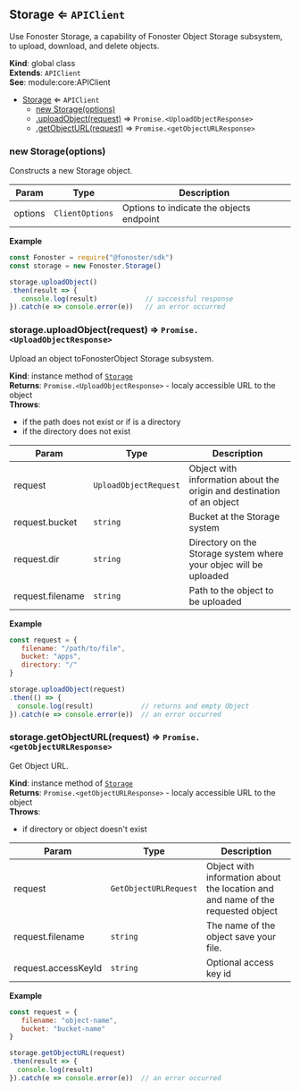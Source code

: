<a name="Storage"></a>

## Storage ⇐ <code>APIClient</code>
Use Fonoster Storage, a capability of Fonoster Object Storage subsystem,
to upload, download, and delete objects.

**Kind**: global class  
**Extends**: <code>APIClient</code>  
**See**: module:core:APIClient  

* [Storage](#Storage) ⇐ <code>APIClient</code>
    * [new Storage(options)](#new_Storage_new)
    * [.uploadObject(request)](#Storage+uploadObject) ⇒ <code>Promise.&lt;UploadObjectResponse&gt;</code>
    * [.getObjectURL(request)](#Storage+getObjectURL) ⇒ <code>Promise.&lt;getObjectURLResponse&gt;</code>

<a name="new_Storage_new"></a>

### new Storage(options)
Constructs a new Storage object.


| Param | Type | Description |
| --- | --- | --- |
| options | <code>ClientOptions</code> | Options to indicate the objects endpoint |

**Example**  
```js
const Fonoster = require("@fonoster/sdk")
const storage = new Fonoster.Storage()

storage.uploadObject()
.then(result => {
   console.log(result)            // successful response
}).catch(e => console.error(e))   // an error occurred
```
<a name="Storage+uploadObject"></a>

### storage.uploadObject(request) ⇒ <code>Promise.&lt;UploadObjectResponse&gt;</code>
Upload an object toFonosterObject Storage subsystem.

**Kind**: instance method of [<code>Storage</code>](#Storage)  
**Returns**: <code>Promise.&lt;UploadObjectResponse&gt;</code> - localy accessible URL to the object  
**Throws**:

- if the path does not exist or if is a directory
- if the directory does not exist


| Param | Type | Description |
| --- | --- | --- |
| request | <code>UploadObjectRequest</code> | Object with information about the origin and destination of an object |
| request.bucket | <code>string</code> | Bucket at the Storage system |
| request.dir | <code>string</code> | Directory on the Storage system where your objec will be uploaded |
| request.filename | <code>string</code> | Path to the object to be uploaded |

**Example**  
```js
const request = {
   filename: "/path/to/file",
   bucket: "apps",
   directory: "/"
}

storage.uploadObject(request)
.then(() => {
  console.log(result)            // returns and empty Object
}).catch(e => console.error(e))  // an error occurred
```
<a name="Storage+getObjectURL"></a>

### storage.getObjectURL(request) ⇒ <code>Promise.&lt;getObjectURLResponse&gt;</code>
Get Object URL.

**Kind**: instance method of [<code>Storage</code>](#Storage)  
**Returns**: <code>Promise.&lt;getObjectURLResponse&gt;</code> - localy accessible URL to the object  
**Throws**:

- if directory or object doesn't exist


| Param | Type | Description |
| --- | --- | --- |
| request | <code>GetObjectURLRequest</code> | Object with information about the location and and name of the requested object |
| request.filename | <code>string</code> | The name of the object save your file. |
| request.accessKeyId | <code>string</code> | Optional access key id |

**Example**  
```js
const request = {
   filename: "object-name",
   bucket: "bucket-name"
}

storage.getObjectURL(request)
.then(result => {
  console.log(result)
}).catch(e => console.error(e))  // an error occurred
```
